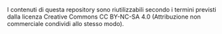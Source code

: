  I contenuti di questa repository sono riutilizzabili secondo i termini previsti dalla licenza Creative Commons CC BY-NC-SA 4.0 (Attribuzione non commerciale condividi allo stesso modo).
